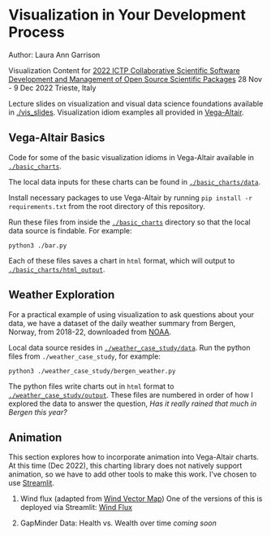 # Visualization in Your Development Process
Author: Laura Ann Garrison

Visualization Content for [2022 ICTP Collaborative Scientific Software Development and Management of Open Source Scientific Packages](https://indico.ictp.it/event/9781/)
28 Nov - 9 Dec 2022
Trieste, Italy

Lecture slides on visualization and visual data science foundations available in [./vis_slides](./vis_slides/). Visualization idiom examples all provided in [Vega-Altair](https://altair-viz.github.io/). 

## Vega-Altair Basics 

Code for some of the basic visualization idioms in Vega-Altair available in [`./basic_charts`](./basic_charts/). 

The local data inputs for these charts can be found in [`./basic_charts/data`](./basic_charts/data/). 

Install necessary packages to use Vega-Altair by running `pip install -r requirements.txt` from the root directory of this repository. 

Run these files from inside the [`./basic_charts`](./basic_charts/) directory so that the local data source is findable. For example: 

    python3 ./bar.py

Each of these files saves a chart in `html` format, which will output to [`./basic_charts/html_output`](./basic_charts/html_output/).

## Weather Exploration

For a practical example of using visualization to ask questions about your data, we have a dataset of the daily weather summary from Bergen, Norway, from 2018-22, downloaded from [NOAA](https://www.ncdc.noaa.gov/cdo-web/datasets). 

Local data source resides in [`./weather_case_study/data`](./weather_case_study/data). Run the python files from `./weather_case_study`, for example:

    python3 ./weather_case_study/bergen_weather.py

The python files write charts out in `html` format to [`./weather_case_study/output`](./weather_case_study/output). These files are numbered in order of how I explored the data to answer the question, *Has it really rained that much in Bergen this year?*


## Animation

This section explores how to incorporate animation into Vega-Altair charts. At this time (Dec 2022), this charting library does not natively support animation, so we have to add other tools to make this work. I've chosen to use [Streamlit](https://docs.streamlit.io/).

1. Wind flux (adapted from [Wind Vector Map](https://altair-viz.github.io/gallery/wind_vector_map.html))
One of the versions of this is deployed via Streamlit: [Wind Flux](https://lauragarrison87-learn-alta-animationwind-steps-btn-slide-2a6u5v.streamlit.app/)

2. GapMinder Data: Health vs. Wealth over time  *coming soon*